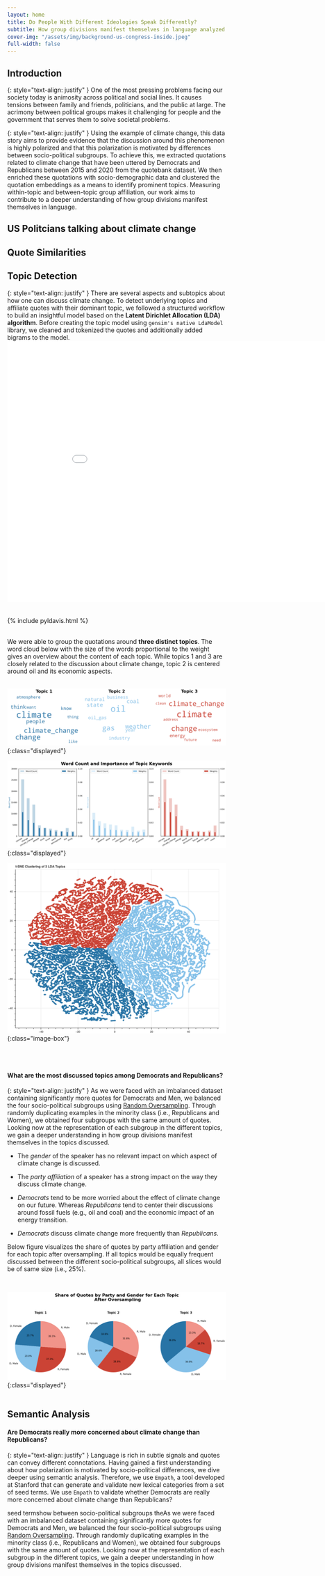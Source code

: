```yaml
---
layout: home
title: Do People With Different Ideologies Speak Differently?
subtitle: How group divisions manifest themselves in language analyzed using the example of climate change
cover-img: "/assets/img/background-us-congress-inside.jpeg"
full-width: false
---
```


## Introduction <a name="introduction"></a>

{: style="text-align: justify" }
One of the most pressing problems facing our society today is animosity across political and social lines. It causes tensions between family and friends, politicians, and the public at large. The acrimony between political groups makes it challenging for people and the government that serves them to solve societal problems.

{: style="text-align: justify" }
Using the example of climate change, this data story aims to provide evidence that the discussion around this phenomenon is highly polarized and that this polarization is motivated by differences between socio-political subgroups. To achieve this, we extracted quotations related to climate change that have been uttered by Democrats and Republicans between 2015 and 2020 from the quotebank dataset. We then enriched these quotations with socio-demographic data and clustered the quotation embeddings as a means to identify prominent topics. Measuring within-topic and between-topic group affiliation, our work aims to contribute to a deeper understanding of how group divisions manifest themselves in language.


## US Politcians talking about climate change <a name="climatechangeinuspolitics"></a>

## Quote Similarities <a name="quotesimilarities"></a>

## Topic Detection <a name="topicdetection"></a>

{: style="text-align: justify" }
There are several aspects and subtopics about how one can discuss climate change. To detect underlying topics and affiliate quotes with their dominant topic, we followed a structured workflow to build an insightful model based on the **Latent Dirichlet Allocation (LDA) algorithm**. Before creating the topic model using `gensim's native LdaModel` library, we  cleaned and tokenized the quotes and additionally added bigrams to the model.
<br /> 
<embed src="/assets/html/climate_change_topics_lda.html"
               width="900"
               height="600"/>

<br />
{% include pyldavis.html %}
<br /> 
<br /> 

We were able to group the quotations around **three distinct topics**. The word cloud below with the size of the words proportional to the weight gives an overview about the content of each topic. While topics 1 and 3 are closely related to the discussion about climate change, topic 2 is centered around oil and its economic aspects.
<br /> 
<br /> 

![Topic Word Cloud](/assets/img/topic_word_cloud.png){:class="displayed"}
<br /> 

![Topic Word Count and Importance](/assets/img/topic_word_count_important_keywords.png){:class="displayed"}

![Cluster Topics](/assets/img/topic_cluster_bokeh.png){:class="image-box"}

<br /> 
<br /> 

#### What are the most discussed topics among Democrats and Republicans?

{: style="text-align: justify" }
As we were faced with an imbalanced dataset containing significantly more quotes for Democrats and Men, we balanced the four socio-political subgroups using [Random Oversampling](https://machinelearningmastery.com/random-oversampling-and-undersampling-for-imbalanced-classification/). Through randomly duplicating examples in the minority class (i.e., Republicans and Women), we obtained four subgroups with the same amount of quotes. Looking now at the representation of each subgroup in the different topics, we gain a deeper understanding in how group divisions manifest themselves in the topics discussed. 

- The _gender_ of the speaker has no relevant impact on which aspect of climate change is discussed.

- The _party_ _affiliation_ of a speaker has a strong impact on the way they discuss climate change.

- _Democrats_ tend to be more worried about the effect of climate change on our future. Whereas _Republicans_ tend to center their discussions around fossil fuels (e.g., oil and coal) and the economic impact of an energy transition. 

- _Democrats_ discuss climate change more frequently than _Republicans_.

Below figure visualizes the share of quotes by party affiliation and gender for each topic after oversampling. If all topics would be equally frequent discussed between the different socio-political subgroups, all slices would be of same size (i.e., 25%).

<br />

![Topic Pie Chart Oversampled by Party and Gender](/assets/img/topic_pie_party_gender_oversampled.png){:class="displayed"}
<br /> 
<br /> 

## Semantic Analysis <a name="semanticanalysis"></a>
#### Are Democrats really more concerned about climate change than Republicans?

{: style="text-align: justify" }
Language is rich in subtle signals and quotes can convey different connotations. Having gained a first understanding about how polarization is motivated by socio-political differences, we dive deeper using semantic analysis. Therefore, we use `Empath`, a tool developed at Stanford that can generate and validate new lexical categories from a set of seed terms. We use `Empath` to validate whether Democrats are really more concerned about climate change than Republicans?

seed termshow  between socio-political subgroups theAs we were faced with an imbalanced dataset containing significantly more quotes for Democrats and Men, we balanced the four socio-political subgroups using [Random Oversampling](https://machinelearningmastery.com/random-oversampling-and-undersampling-for-imbalanced-classification/). Through randomly duplicating examples in the minority class (i.e., Republicans and Women), we obtained four subgroups with the same amount of quotes. Looking now at the representation of each subgroup in the different topics, we gain a deeper understanding in how group divisions manifest themselves in the topics discussed. 


